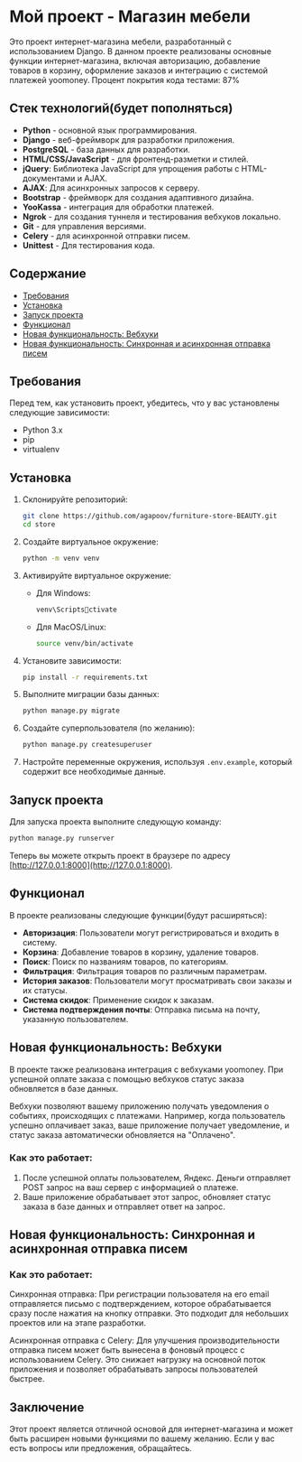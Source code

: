 
# Мой проект - Магазин мебели

Это проект интернет-магазина мебели, разработанный с использованием Django. В данном проекте реализованы основные функции интернет-магазина, включая авторизацию, добавление товаров в корзину, оформление заказов и интеграцию с системой платежей yoomoney. Процент покрытия кода тестами: 87%

## Стек технологий(будет пополняться)

- **Python** - основной язык программирования.
- **Django** - веб-фреймворк для разработки приложения.
- **PostgreSQL** - база данных для разработки.
- **HTML/CSS/JavaScript** - для фронтенд-разметки и стилей.
- **jQuery**: Библиотека JavaScript для упрощения работы с HTML-документами и AJAX.
- **AJAX**: Для асинхронных запросов к серверу.
- **Bootstrap** - фреймворк для создания адаптивного дизайна.
- **YooKassa** - интеграция для обработки платежей.
- **Ngrok** - для создания туннеля и тестирования вебхуков локально.
- **Git** - для управления версиями.
- **Celery** - для асинхронной отправки писем.
- **Unittest** - Для тестирования кода.
## Содержание

- [Требования](#требования)
- [Установка](#установка)
- [Запуск проекта](#запуск-проекта)
- [Функционал](#функционал)
- [Новая функциональность: Вебхуки](#новая-функциональность-вебхуки)
- [Новая функциональность: Синхронная и асинхронная отправка писем](#новая-функциональность-синхронная-и-асинхронная-отправка-писем)

## Требования

Перед тем, как установить проект, убедитесь, что у вас установлены следующие зависимости:

- Python 3.x
- pip
- virtualenv

## Установка

1. Склонируйте репозиторий:

   ```bash
   git clone https://github.com/agapoov/furniture-store-BEAUTY.git
   cd store
   ```

2. Создайте виртуальное окружение:

   ```bash
   python -m venv venv
   ```

3. Активируйте виртуальное окружение:

   - Для Windows:

     ```bash
     venv\Scriptsctivate
     ```

   - Для MacOS/Linux:

     ```bash
     source venv/bin/activate
     ```

4. Установите зависимости:

   ```bash
   pip install -r requirements.txt
   ```

5. Выполните миграции базы данных:

   ```bash
   python manage.py migrate
   ```

6. Создайте суперпользователя (по желанию):

   ```bash
   python manage.py createsuperuser
   ```

7. Настройте переменные окружения, используя `.env.example`, который содержит все необходимые данные.

## Запуск проекта

Для запуска проекта выполните следующую команду:

```bash
python manage.py runserver
```

Теперь вы можете открыть проект в браузере по адресу [http://127.0.0.1:8000](http://127.0.0.1:8000).

## Функционал

В проекте реализованы следующие функции(будут расширяться):

- **Авторизация**: Пользователи могут регистрироваться и входить в систему.
- **Корзина**: Добавление товаров в корзину, удаление товаров.
- **Поиск**: Поиск по названиям товаров, по категориям.
- **Фильтрация**: Фильтрация товаров по различным параметрам.
- **История заказов**: Пользователи могут просматривать свои заказы и их статусы.
- **Система скидок**: Применение скидок к заказам.
- **Система подтверждения почты**: Отправка письма на почту, указанную пользователем.

## Новая функциональность: Вебхуки

В проекте также реализована интеграция с вебхуками yoomoney. При успешной оплате заказа с помощью вебхуков статус заказа обновляется в базе данных. 

Вебхуки позволяют вашему приложению получать уведомления о событиях, происходящих с платежами. Например, когда пользователь успешно оплачивает заказ, ваше приложение получает уведомление, и статус заказа автоматически обновляется на "Оплачено".

### Как это работает:

1. После успешной оплаты пользователем, Яндекс. Деньги отправляет POST запрос на ваш сервер с информацией о платеже.
2. Ваше приложение обрабатывает этот запрос, обновляет статус заказа в базе данных и отправляет ответ на запрос.

## Новая функциональность: Синхронная и асинхронная отправка писем

### Как это работает:

Синхронная отправка:
При регистрации пользователя на его email отправляется письмо с подтверждением, которое обрабатывается сразу после нажатия на кнопку отправки. Это подходит для небольших проектов или на этапе разработки.

Асинхронная отправка с Celery:
Для улучшения производительности отправка писем может быть вынесена в фоновый процесс с использованием Celery. Это снижает нагрузку на основной поток приложения и позволяет обрабатывать запросы пользователей быстрее.

## Заключение

Этот проект является отличной основой для интернет-магазина и может быть расширен новыми функциями по вашему желанию. Если у вас есть вопросы или предложения, обращайтесь.
